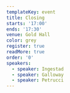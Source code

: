 ```yaml
---
templateKey: event
title: Closing
starts: '17:00'
ends: '17:30'
venue: Gold Hall
color: grey
register: true
readMore: true
order: '0'
speakers:
  - speaker: Ingestad
  - speaker: Galloway
  - speaker: Petrucci
---
```


